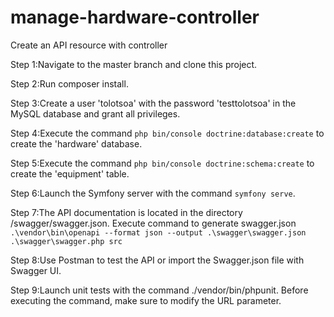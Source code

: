# manage-hardware-controller
Create an API resource with controller

Step 1:Navigate to the master branch and clone this project.

Step 2:Run composer install.

Step 3:Create a user 'tolotsoa' with the password 'testtolotsoa' in the MySQL database and grant all privileges.

Step 4:Execute the command `php bin/console doctrine:database:create` to create the 'hardware' database.

Step 5:Execute the command `php bin/console doctrine:schema:create` to create the 'equipment' table.

Step 6:Launch the Symfony server with the command `symfony serve`.

Step 7:The API documentation is located in the directory /swagger/swagger.json. Execute command to generate swagger.json `.\vendor\bin\openapi --format json --output .\swagger\swagger.json .\swagger\swagger.php src`

Step 8:Use Postman to test the API or import the Swagger.json file with Swagger UI.

Step 9:Launch unit tests with the command ./vendor/bin/phpunit. Before executing the command, make sure to modify the URL parameter.
